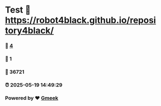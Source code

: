 # Test :link: https://robot4black.github.io/repository4black/ 
### :page_facing_up: [4](https://robot4black.github.io/repository4black//tag.html) 
### :speech_balloon: 1 
### :hibiscus: 36721 
### :alarm_clock: 2025-05-19 14:49:29 
### Powered by :heart: [Gmeek](https://github.com/Meekdai/Gmeek)
